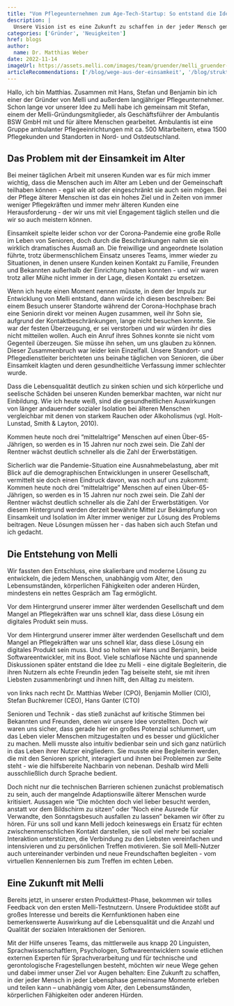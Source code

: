 ```yaml
---
title: "Vom Pflegeunternehmen zum Age-Tech-Startup: So entstand die Idee von Melli"
description: |
  Unsere Vision ist es eine Zukunft zu schaffen in der jeder Mensch gemeinsame Momente erleben und teilen kann unabhängig vom Alter, den Lebensumständen, körperlichen Fähigkeiten oder anderen Hürden. - Dr. Matthias Weber
categories: ['Gründer', 'Neuigkeiten']
href: blogs
author:
  name: Dr. Matthias Weber
date: 2022-11-14
imageUrl: https://assets.melli.com/images/team/gruender/melli_gruender-02-1536.webp
articleRecommendations: ['/blog/wege-aus-der-einsamkeit', '/blog/struktur', '/blog/soziale-kontakte']
---
```


<intro-section>
Hallo, ich bin Matthias. Zusammen mit Hans, Stefan und Benjamin bin ich einer der Gründer von Melli und außerdem langjähriger Pflegeunternehmer. Schon lange vor unserer Idee zu Melli habe ich gemeinsam mit Stefan, einem der Melli-Gründungsmitglieder, als Geschäftsführer der Ambulantis BSW GmbH mit und für ältere Menschen gearbeitet. Ambulantis ist eine Gruppe ambulanter Pflegeeinrichtungen mit ca. 500 Mitarbeitern, etwa 1500 Pflegekunden und Standorten in Nord- und Ostdeutschland.
</intro-section>

<br>

## Das Problem mit der Einsamkeit im Alter

Bei meiner täglichen Arbeit mit unseren Kunden war es für mich immer wichtig, dass die Menschen auch im Alter am Leben und der Gemeinschaft teilhaben können - egal wie alt oder eingeschränkt sie auch sein mögen. Bei der Pflege älterer Menschen ist das ein hohes Ziel und in Zeiten von immer weniger Pflegekräften und immer mehr älteren Kunden eine Herausforderung - der wir uns mit viel Engagement täglich stellen und die wir so auch meistern können.

Einsamkeit spielte leider schon vor der Corona-Pandemie eine große Rolle im Leben von Senioren, doch durch die Beschränkungen nahm sie ein wirklich dramatisches Ausmaß an. Die freiwillige und angeordnete  Isolation führte, trotz übermenschlichem Einsatz unseres Teams, immer wieder zu Situationen, in denen unsere Kunden keinen Kontakt zu Familie, Freunden und Bekannten außerhalb der Einrichtung haben konnten - und wir waren trotz aller Mühe nicht immer in der Lage, diesen Kontakt zu ersetzen. 

Wenn ich heute einen Moment nennen müsste, in dem der Impuls zur Entwicklung von Melli entstand, dann würde ich diesen beschreiben: Bei einem Besuch unserer Standorte während der Corona-Hochphase brach eine Seniorin direkt vor meinen Augen zusammen, weil ihr Sohn sie, aufgrund der Kontaktbeschränkungen, lange nicht besuchen konnte. Sie war der festen Überzeugung, er sei verstorben und wir würden ihr dies nicht mitteilen wollen. Auch ein Anruf ihres Sohnes konnte sie nicht vom Gegenteil überzeugen. Sie müsse ihn sehen, um uns glauben zu können. Dieser Zusammenbruch war leider kein Einzelfall. Unsere Standort- und Pflegedienstleiter berichteten uns beinahe täglichen von Senioren, die über Einsamkeit klagten und deren gesundheitliche Verfassung immer schlechter wurde.

Dass die Lebensqualität deutlich zu sinken schien und sich körperliche und seelische Schäden bei unseren Kunden bemerkbar machten, war nicht nur Einbildung. Wie ich heute weiß, sind die gesundheitlichen Auswirkungen von länger andauernder sozialer Isolation bei älteren Menschen vergleichbar mit denen von starkem Rauchen oder Alkoholismus (vgl. Holt-Lunstad, Smith & Layton, 2010).

<BlogQuote source="Dr. Matthias Weber">
  Kommen heute noch drei “mittelaltrige” Menschen auf einen Über-65-Jährigen, so werden es in 15 Jahren nur noch zwei sein. Die Zahl der Rentner wächst deutlich schneller als die Zahl der Erwerbstätigen.
</BlogQuote>
<br>

Sicherlich war die Pandemie-Situation eine Ausnahmebelastung, aber mit Blick auf die demographischen Entwicklungen in unserer Gesellschaft, vermittelt sie doch einen Eindruck davon, was noch auf uns zukommt: Kommen heute noch drei “mittelaltrige” Menschen auf einen Über-65-Jährigen, so werden es in 15 Jahren nur noch zwei sein. Die Zahl der Rentner wächst deutlich schneller als die Zahl der Erwerbstätigen. Vor diesem Hintergrund werden derzeit bewährte Mittel zur Bekämpfung von Einsamkeit und Isolation im Alter immer weniger zur Lösung des Problems beitragen. Neue Lösungen müssen her - das haben sich auch Stefan und ich gedacht.

## Die Entstehung von Melli

Wir fassten den Entschluss, eine skalierbare und moderne Lösung zu entwickeln, die jedem Menschen, unabhängig vom Alter, den Lebensumständen, körperlichen Fähigkeiten oder anderen Hürden, mindestens ein nettes Gespräch am Tag ermöglicht. 

<BlogQuote source="Dr. Matthias Weber">
  Vor dem Hintergrund unserer immer älter werdenden Gesellschaft und dem Mangel an Pflegekräften war uns schnell klar, dass diese Lösung ein digitales Produkt sein muss.
</BlogQuote>
<br>

Vor dem Hintergrund unserer immer älter werdenden Gesellschaft und dem Mangel an Pflegekräften war uns schnell klar, dass diese Lösung ein digitales Produkt sein muss. Und so holten wir Hans und Benjamin, beide Softwareentwickler, mit ins Boot. Viele schlaflose Nächte und spannende Diskussionen später entstand die Idee zu Melli - eine digitale Begleiterin, die ihren Nutzern als echte Freundin jeden Tag beiseite steht, sie mit ihren Liebsten zusammenbringt und ihnen hilft, den Alltag zu meistern.

<StaticGallery
  :images="[
    'https://assets.melli.com/images/images/team/melli_team_matthias-01-1536.webp', 
    'https://assets.melli.com/images/images/team/melli_team_benni-01-1536.webp',
    'https://assets.melli.com/images/images/team/melli_team_stefan-01-1536.webp',
    'https://assets.melli.com/images/images/team/melli_team_hansi-01-1536.webp',
]"
/>

<p class="text-sm italic leading-5">
von links nach recht Dr. Matthias Weber (CPO), Benjamin Mollier (CIO), Stefan Buchkremer (CEO), Hans Ganter (CTO)
</p>

Senioren und Technik - das stieß zunächst auf kritische Stimmen bei Bekannten und Freunden, denen wir unsere Idee vorstellten. Doch wir waren uns sicher, dass gerade hier ein großes Potenzial schlummert, um das Leben vieler Menschen mitzugestalten und es besser und glücklicher zu machen. 
Melli musste also intuitiv bedienbar sein und sich ganz natürlich in das Leben ihrer Nutzer eingliedern. Sie musste eine Begleiterin werden, die mit den Senioren spricht, interagiert und ihnen bei Problemen zur Seite steht - wie die hilfsbereite Nachbarin von nebenan. Deshalb wird Melli ausschließlich durch Sprache bedient. 

Doch nicht nur die technischen Barrieren schienen zunächst problematisch zu sein, auch der mangelnde Adaptionswille älterer Menschen wurde kritisiert. Aussagen wie “Die möchten doch viel lieber besucht werden, anstatt vor dem Bildschirm zu sitzen” oder “Noch eine Ausrede für Verwandte, den Sonntagsbesuch ausfallen zu lassen” bekamen wir öfter zu hören. 
Für uns soll und kann Melli jedoch keineswegs ein Ersatz für echten zwischenmenschlichen Kontakt darstellen, sie soll viel mehr bei sozialer Interaktion unterstützen, die Verbindung zu den Liebsten vereinfachen und intensivieren und zu persönlichen Treffen motivieren. Sie soll Melli-Nutzer auch untereinander verbinden und neue Freundschaften begleiten - vom virtuellen Kennenlernen bis zum Treffen im echten Leben.

## Eine Zukunft mit Melli

Bereits jetzt, in unserer ersten Produkttest-Phase, bekommen wir tolles Feedback von den ersten Melli-Testnutzern. Unsere Produktidee stößt auf großes Interesse und bereits die Kernfunktionen haben eine bemerkenswerte Auswirkung auf die Lebensqualität und die Anzahl und Qualität der sozialen Interaktionen der Senioren.

Mit der Hilfe unseres Teams, das mittlerweile aus knapp 20 Linguisten, Sprachwissenschaftlern, Psychologen, Softwareentwicklern sowie etlichen externen Experten für Sprachverarbeitung und für technische und gerontologische Fragestellungen besteht, möchten wir neue Wege gehen und dabei immer unser Ziel vor Augen behalten: Eine Zukunft zu schaffen, in der jeder Mensch in jeder Lebensphase gemeinsame Momente erleben und teilen kann – unabhängig vom Alter, den Lebensumständen, körperlichen Fähigkeiten oder anderen Hürden.